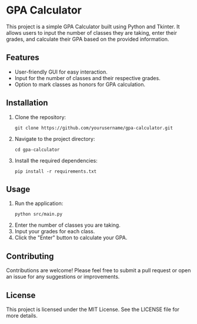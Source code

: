 # GPA Calculator

This project is a simple GPA Calculator built using Python and Tkinter. It allows users to input the number of classes they are taking, enter their grades, and calculate their GPA based on the provided information.

## Features

- User-friendly GUI for easy interaction.
- Input for the number of classes and their respective grades.
- Option to mark classes as honors for GPA calculation.

## Installation

1. Clone the repository:
   ```
   git clone https://github.com/yourusername/gpa-calculator.git
   ```
2. Navigate to the project directory:
   ```
   cd gpa-calculator
   ```
3. Install the required dependencies:
   ```
   pip install -r requirements.txt
   ```

## Usage

1. Run the application:
   ```
   python src/main.py
   ```
2. Enter the number of classes you are taking.
3. Input your grades for each class.
4. Click the "Enter" button to calculate your GPA.

## Contributing

Contributions are welcome! Please feel free to submit a pull request or open an issue for any suggestions or improvements.

## License

This project is licensed under the MIT License. See the LICENSE file for more details.